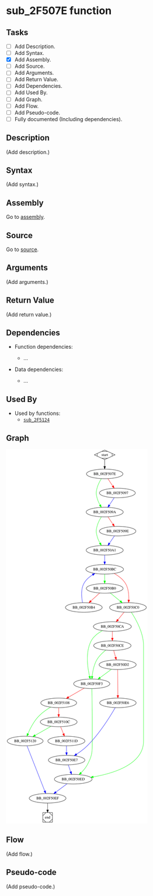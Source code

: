 # sub_2F507E function

## Tasks

- [ ] Add Description.
- [ ] Add Syntax.
- [X] Add Assembly.
- [ ] Add Source.
- [ ] Add Arguments.
- [ ] Add Return Value.
- [ ] Add Dependencies.
- [ ] Add Used By.
- [ ] Add Graph.
- [ ] Add Flow.
- [ ] Add Pseudo-code.
- [ ] Fully documented (Including dependencies).

## Description

(Add description.)

## Syntax

(Add syntax.)

## Assembly

Go to [assembly](../asm/sub_2F507E.asm).

## Source

Go to [source](../cc/sub_2F507E.cc).

## Arguments

(Add arguments.)

## Return Value

(Add return value.)

## Dependencies

* Function dependencies:
  * ...

* Data dependencies:
  * ...

## Used By

* Used by functions:
  * [`sub_2F5124`](sub_2F5124.md)

## Graph

![sub_2F507E Graph](../svg/sub_2F507E.svg "sub_2F507E Graph")

## Flow

(Add flow.)

## Pseudo-code

(Add pseudo-code.)


